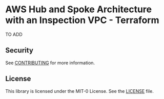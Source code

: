 <!-- BEGIN_TF_DOCS -->
# AWS Hub and Spoke Architecture with an Inspection VPC - Terraform

TO ADD

## Security

See [CONTRIBUTING](../CONTRIBUTING.md) for more information.

## License

This library is licensed under the MIT-0 License. See the [LICENSE](../LICENSE) file.
